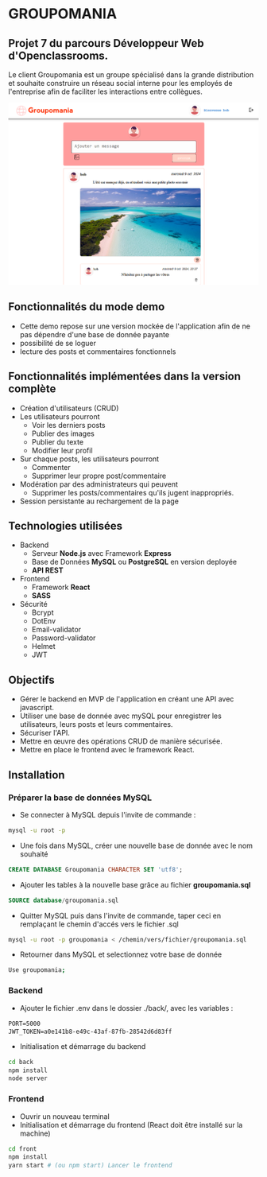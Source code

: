# GROUPOMANIA

## Projet 7 du parcours Développeur Web d'Openclassrooms.

Le client Groupomania est un groupe spécialisé dans la grande distribution et souhaite construire un réseau social interne pour les employés de l'entreprise afin de faciliter les interactions entre collègues.

![Image du site](back/images/sample.png)

## Fonctionnalités du mode demo

- Cette demo repose sur une version mockée de l'application afin de ne pas dépendre d'une base de donnée payante
- possibilité de se loguer
- lecture des posts et commentaires fonctionnels

## Fonctionnalités implémentées dans la version complète

- Création d'utilisateurs (CRUD)
- Les utilisateurs pourront
  - Voir les derniers posts
  - Publier des images
  - Publier du texte
  - Modifier leur profil
- Sur chaque posts, les utilisateurs pourront
  - Commenter
  - Supprimer leur propre post/commentaire
- Modération par des administrateurs qui peuvent
  - Supprimer les posts/commentaires qu'ils jugent inappropriés.
- Session persistante au rechargement de la page

## Technologies utilisées

- Backend
  - Serveur **Node.js** avec Framework **Express**
  - Base de Données **MySQL** ou **PostgreSQL** en version deployée
  - **API REST**
- Frontend
  - Framework **React**
  - **SASS**
- Sécurité
  - Bcrypt
  - DotEnv
  - Email-validator
  - Password-validator
  - Helmet
  - JWT

## Objectifs

- Gérer le backend en MVP de l'application en créant une API avec javascript.
- Utiliser une base de donnée avec mySQL pour enregistrer les utilisateurs, leurs posts et leurs commentaires.
- Sécuriser l'API.
- Mettre en œuvre des opérations CRUD de manière sécurisée.
- Mettre en place le frontend avec le framework React.

## Installation

### **Préparer la base de données MySQL**

- Se connecter à MySQL depuis l'invite de commande :

```bash
mysql -u root -p
```

- Une fois dans MySQL, créer une nouvelle base de donnée avec le nom souhaité

```sql
CREATE DATABASE Groupomania CHARACTER SET 'utf8';
```

- Ajouter les tables à la nouvelle base grâce au fichier **groupomania.sql**

```sql
SOURCE database/groupomania.sql
```

- Quitter MySQL puis dans l'invite de commande, taper ceci en remplaçant le chemin d'accés vers le fichier .sql

```bash
mysql -u root -p groupomania < /chemin/vers/fichier/groupomania.sql
```

- Retourner dans MySQL et selectionnez votre base de donnée

```bash
Use groupomania;
```

### Backend

- Ajouter le fichier .env dans le dossier ./back/, avec les variables :

```
PORT=5000
JWT_TOKEN=a0e141b8-e49c-43af-87fb-28542d6d83ff
```

- Initialisation et démarrage du backend

```bash
cd back
npm install
node server
```

### Frontend

- Ouvrir un nouveau terminal
- Initialisation et démarrage du frontend (React doit être installé sur la machine)

```bash
cd front
npm install
yarn start # (ou npm start) Lancer le frontend
```
